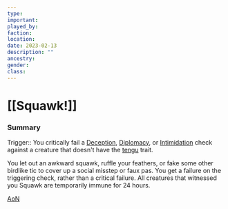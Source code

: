 ```yaml
---
type:
important:
played_by:
faction:
location: 
date: 2023-02-13
description: ""
ancestry: 
gender: 
class: 
---
```

# [[Squawk!]]

### Summary
Trigger:: You critically fail a [Deception](https://2e.aonprd.com/Skills.aspx?ID=5), [Diplomacy](https://2e.aonprd.com/Skills.aspx?ID=6), or [Intimidation](https://2e.aonprd.com/Skills.aspx?ID=7) check against a creature that doesn't have the [tengu](https://2e.aonprd.com/Traits.aspx?ID=240) trait.

You let out an awkward squawk, ruffle your feathers, or fake some other birdlike tic to cover up a social misstep or faux pas. You get a failure on the triggering check, rather than a critical failure. All creatures that witnessed you Squawk are temporarily immune for 24 hours.

[AoN](https://2e.aonprd.com/Feats.aspx?ID=1311)
